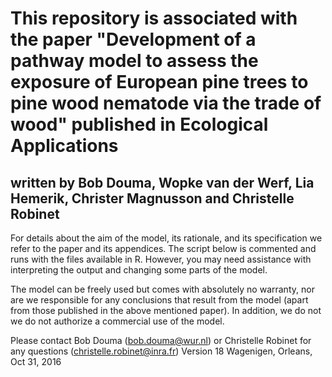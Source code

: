 # This repository is associated with the paper "Development of a pathway model to assess the exposure of European pine trees to pine wood nematode via the trade of wood" published in Ecological Applications
## written by Bob Douma, Wopke van der Werf, Lia Hemerik, Christer Magnusson and Christelle Robinet

For details about the aim of the model, its rationale, and its specification we refer to the paper and its appendices.
The script below is commented and runs with the files available in R. However, you may need assistance with interpreting the output and changing some parts of the model. 

The model can be freely used but comes with absolutely no warranty, nor are we responsible for any conclusions that result from the model (apart from those published in the above mentioned paper). In addition, we do not we do not authorize a commercial use of the model.

Please contact Bob Douma (bob.douma@wur.nl) or Christelle Robinet for any questions (christelle.robinet@inra.fr)
Version 18
Wagenigen, Orleans, Oct 31, 2016
 
